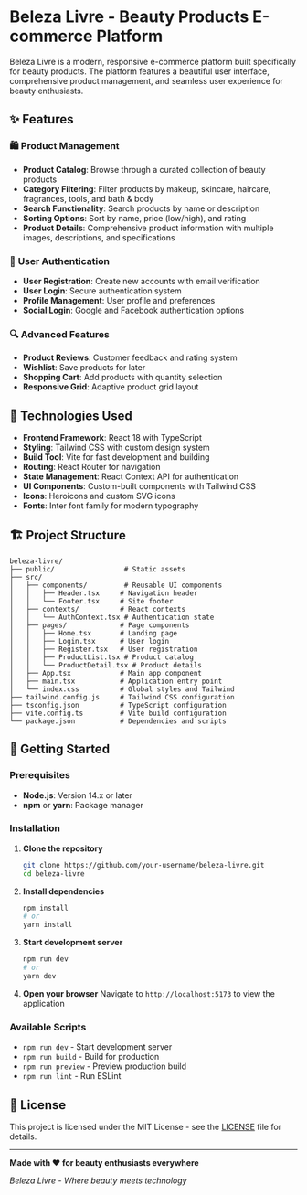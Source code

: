 # Beleza Livre - Beauty Products E-commerce Platform

Beleza Livre is a modern, responsive e-commerce platform built specifically for beauty products. The platform features a beautiful user interface, comprehensive product management, and seamless user experience for beauty enthusiasts.

## ✨ Features

### 🛍️ **Product Management**
- **Product Catalog**: Browse through a curated collection of beauty products
- **Category Filtering**: Filter products by makeup, skincare, haircare, fragrances, tools, and bath & body
- **Search Functionality**: Search products by name or description
- **Sorting Options**: Sort by name, price (low/high), and rating
- **Product Details**: Comprehensive product information with multiple images, descriptions, and specifications

### 👤 **User Authentication**
- **User Registration**: Create new accounts with email verification
- **User Login**: Secure authentication system
- **Profile Management**: User profile and preferences
- **Social Login**: Google and Facebook authentication options

### 🔍 **Advanced Features**
- **Product Reviews**: Customer feedback and rating system
- **Wishlist**: Save products for later
- **Shopping Cart**: Add products with quantity selection
- **Responsive Grid**: Adaptive product grid layout

## 🚀 Technologies Used

- **Frontend Framework**: React 18 with TypeScript
- **Styling**: Tailwind CSS with custom design system
- **Build Tool**: Vite for fast development and building
- **Routing**: React Router for navigation
- **State Management**: React Context API for authentication
- **UI Components**: Custom-built components with Tailwind CSS
- **Icons**: Heroicons and custom SVG icons
- **Fonts**: Inter font family for modern typography

## 🏗️ Project Structure

```
beleza-livre/
├── public/                 # Static assets
├── src/
│   ├── components/         # Reusable UI components
│   │   ├── Header.tsx     # Navigation header
│   │   └── Footer.tsx     # Site footer
│   ├── contexts/          # React contexts
│   │   └── AuthContext.tsx # Authentication state
│   ├── pages/             # Page components
│   │   ├── Home.tsx       # Landing page
│   │   ├── Login.tsx      # User login
│   │   ├── Register.tsx   # User registration
│   │   ├── ProductList.tsx # Product catalog
│   │   └── ProductDetail.tsx # Product details
│   ├── App.tsx            # Main app component
│   ├── main.tsx           # Application entry point
│   └── index.css          # Global styles and Tailwind
├── tailwind.config.js     # Tailwind CSS configuration
├── tsconfig.json          # TypeScript configuration
├── vite.config.ts         # Vite build configuration
└── package.json           # Dependencies and scripts
```

## 🚀 Getting Started

### Prerequisites
- **Node.js**: Version 14.x or later
- **npm** or **yarn**: Package manager

### Installation

1. **Clone the repository**
   ```bash
   git clone https://github.com/your-username/beleza-livre.git
   cd beleza-livre
   ```

2. **Install dependencies**
   ```bash
   npm install
   # or
   yarn install
   ```

3. **Start development server**
   ```bash
   npm run dev
   # or
   yarn dev
   ```

4. **Open your browser**
   Navigate to `http://localhost:5173` to view the application

### Available Scripts

- `npm run dev` - Start development server
- `npm run build` - Build for production
- `npm run preview` - Preview production build
- `npm run lint` - Run ESLint


## 📄 License

This project is licensed under the MIT License - see the [LICENSE](LICENSE) file for details.

---

**Made with ❤️ for beauty enthusiasts everywhere**

*Beleza Livre - Where beauty meets technology*
